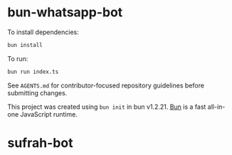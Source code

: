 # bun-whatsapp-bot

To install dependencies:

```bash
bun install
```

To run:

```bash
bun run index.ts
```

See `AGENTS.md` for contributor-focused repository guidelines before submitting changes.

This project was created using `bun init` in bun v1.2.21. [Bun](https://bun.com) is a fast all-in-one JavaScript runtime.
# sufrah-bot
